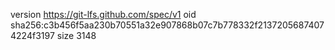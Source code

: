 version https://git-lfs.github.com/spec/v1
oid sha256:c3b456f5aa230b70551a32e907868b07c7b778332f21372056874074224f3197
size 3148
